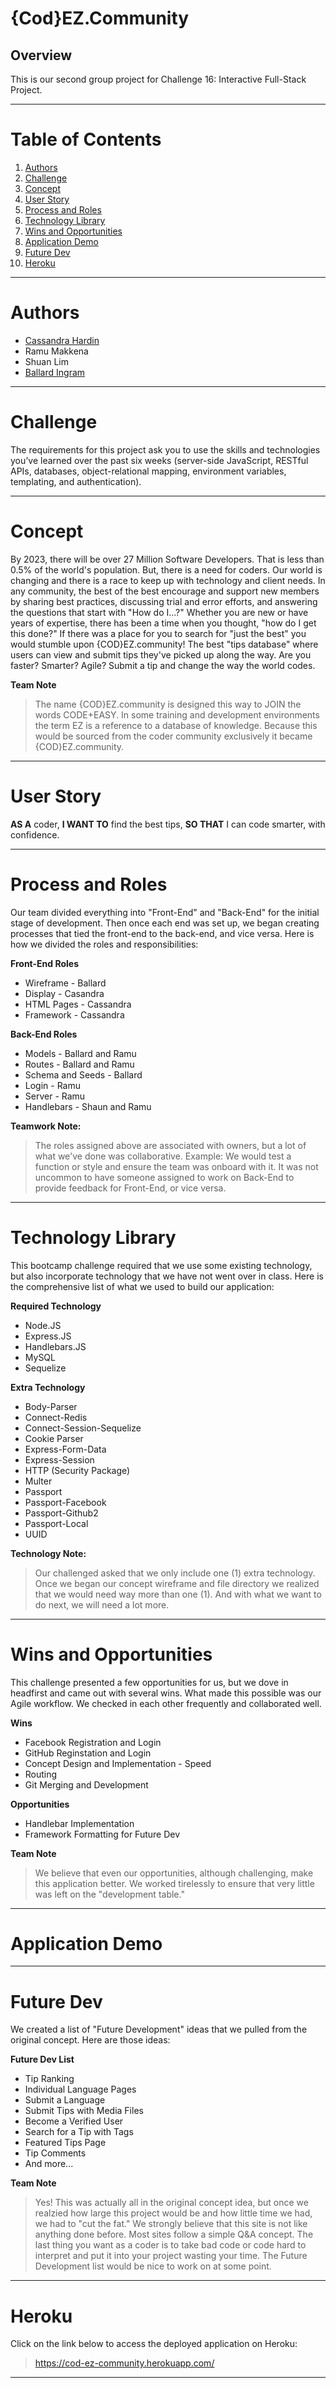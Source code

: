 # {Cod}EZ.Community

## Overview
This is our second group project for Challenge 16: Interactive Full-Stack Project.

---

# 
# Table of Contents
1. [Authors](#Authors)
2. [Challenge](#Challenge)
3. [Concept](#Concept)
4. [User Story](#User-Story)
5. [Process and Roles](#Process-and-Roles)
6. [Technology Library](#Technology-Library)
7. [Wins and Opportunities](#Wins-and-Opportunities)
8. [Application Demo](#Application-Demo)
9. [Future Dev](#Future-Dev)
10. [Heroku](#Heroku)
---

# <a name="Authors"> Authors </a>
- [Cassandra Hardin](https://github.com/cassdoes)
- Ramu Makkena
- Shuan Lim
- [Ballard Ingram](https://github.com/ballardingram)

---
# <a name="Challenge"> Challenge </a>
The requirements for this project ask you to use the skills and technologies you’ve learned over the past six weeks (server-side JavaScript, RESTful APIs, databases, object-relational mapping, environment variables, templating, and authentication).

---
# <a name="Concept"> Concept </a>
By 2023, there will be over 27 Million Software Developers. That is less than 0.5% of the world's population. But, there is a need for coders. Our world is changing and there is a race to keep up with technology and client needs. In any community, the best of the best encourage and support new members by sharing best practices, discussing trial and error efforts, and answering the questions that start with "How do I...?" Whether you are new or have years of expertise, there has been a time when you thought, "how do I get this done?" If there was a place for you to search for "just the best" you would stumble upon {COD}EZ.community! The best "tips database" where users can view and submit tips they've picked up along the way. Are you faster? Smarter? Agile? Submit a tip and change the way the world codes.

**Team Note**
>The name {COD}EZ.community is designed this way to JOIN the words CODE+EASY. In some training and development environments the term EZ is a reference to a database of knowledge. Because this would be sourced from the coder community exclusively it became {COD}EZ.community.

---
# <a name="User-Story"> User Story </a>
**AS A** coder,
**I WANT TO** find the best tips,
**SO THAT** I can code smarter, with confidence.

---
# <a name="Process-and-Roles"> Process and Roles </a>
Our team divided everything into "Front-End" and "Back-End" for the initial stage of development. Then once each end was set up, we began creating processes that tied the front-end to the back-end, and vice versa. Here is how we divided the roles and responsibilities:

**Front-End Roles**
- Wireframe - Ballard
- Display - Casandra
- HTML Pages - Cassandra
- Framework - Cassandra

**Back-End Roles**
- Models - Ballard and Ramu
- Routes - Ballard and Ramu
- Schema and Seeds - Ballard
- Login - Ramu
- Server - Ramu
- Handlebars - Shaun and Ramu

**Teamwork Note:**
>The roles assigned above are associated with owners, but a lot of what we've done was collaborative. Example: We would test a function or style and ensure the team was onboard with it. It was not uncommon to have someone assigned to work on Back-End to provide feedback for Front-End, or vice versa.

---
# <a name="Technology-Library"> Technology Library </a>
This bootcamp challenge required that we use some existing technology, but also incorporate technology that we have not went over in class. Here is the comprehensive list of what we used to build our application:

**Required Technology**
- Node.JS
- Express.JS
- Handlebars.JS
- MySQL
- Sequelize

**Extra Technology**
- Body-Parser
- Connect-Redis
- Connect-Session-Sequelize
- Cookie Parser
- Express-Form-Data
- Express-Session
- HTTP (Security Package)
- Multer
- Passport
- Passport-Facebook
- Passport-Github2
- Passport-Local
- UUID

**Technology Note:**
>Our challenged asked that we only include one (1) extra technology. Once we began our concept wireframe and file directory we realized that we would need way more than one (1). And with what we want to do next, we will need a lot more.

---
# <a name="Wins-and-Opportunities"> Wins and Opportunities </a>
This challenge presented a few opportunities for us, but we dove in headfirst and came out with several wins. What made this possible was our Agile workflow. We checked in each other frequently and collaborated well.

**Wins**
- Facebook Registration and Login
- GitHub Reginstation and Login
- Concept Design and Implementation - Speed
- Routing
- Git Merging and Development

**Opportunities**
- Handlebar Implementation
- Framework Formatting for Future Dev

**Team Note**
>We believe that even our opportunities, although challenging, make this application better. We worked tirelessly to ensure that very little was left on the "development table."

---
# <a name="Application-Demo"> Application Demo </a>
---
# <a name="Future-Dev"> Future Dev </a>
We created a list of "Future Development" ideas that we pulled from the original concept. Here are those ideas:

**Future Dev List**
- Tip Ranking
- Individual Language Pages
- Submit a Language
- Submit Tips with Media Files
- Become a Verified User
- Search for a Tip with Tags
- Featured Tips Page
- Tip Comments
- And more...

**Team Note**
>Yes! This was actually all in the original concept idea, but once we realzied how large this project would be and how little time we had, we had to "cut the fat." We strongly believe that this site is not like anything done before. Most sites follow a simple Q&A concept. The last thing you want as a coder is to take bad code or code hard to interpret and put it into your project wasting your time. The Future Development list would be nice to work on at some point.

---
# <a name="Heroku"> Heroku </a>
Click on the link below to access the deployed application on Heroku:
>https://cod-ez-community.herokuapp.com/
---
